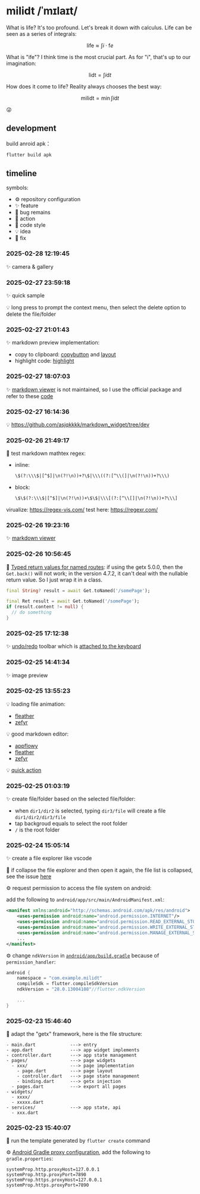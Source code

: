 # milidt /ˈmɪlaɪt/

What is life? It's too profound. Let's break it down with calculus. Life can be seen as a series of integrals:

<!-- e is kind of like t -->
<!-- how to write f like d? -->

$$
\text{life} \approx \int i \cdot \text{f}e
$$

What is "ife"? I think time is the most crucial part. As for "i", that's up to our imagination:

$$
\text{lidt} = \int i \text{d}t 
$$

How does it come to life? Reality always chooses the best way:

$$
\text{milidt} = \min \int i \text{d}t
$$

:stuck_out_tongue_winking_eye:

## development

build anroid apk：

```bash
flutter build apk
```

## timeline

symbols:

- :gear: repository configuration
- :sparkles: feature
- :bug: bug remains
- :rocket: action 
- :page_facing_up: code style
- :bulb: idea
- :hammer: fix

### 2025-02-28 12:19:45

:sparkles: camera & gallery


### 2025-02-27 23:59:18

:sparkles: quick sample

:bulb: long press to prompt the context menu, then select the delete option to delete the file/folder


### 2025-02-27 21:01:43

:sparkles: markdown preview implementation:

- copy to clipboard: [copybutton](https://github.com/tagnote-app/markdown_viewer/blob/master/lib/src/widgets/copy_button.dart) and [layout](https://github.com/tagnote-app/markdown_viewer/blob/master/lib/src/builders/code_block_builder.dart)
- highlight code: [highlight](https://github.com/DanXi-Dev/DanXi/blob/main/lib/widget/forum/render/render_impl.dart)

### 2025-02-27 18:07:03

:sparkles: [markdown viewer](https://pub.dev/packages/markdown_viewer) is not maintained, so I use the official package and refer to these [code](https://github.com/DanXi-Dev/DanXi/blob/v1.4.7/lib/widget/forum/render/render_impl.dart)

### 2025-02-27 16:14:36

:bulb: https://github.com/asjqkkkk/markdown_widget/tree/dev

### 2025-02-26 21:49:17

:rocket: test markdown mathtex regex:

- inline: 
  
  ```txt
  \$(?:\\\$|[^$]|\n(?!\n))+?\$|\\\((?:[^\\(]|\n(?!\n))+?\\\)
  ```

- block: 

  ```txt
  \$\$(?:\\\$|[^$]|\n(?!\n))+\$\$|\\\[(?:[^\\[]|\n(?!\n))+?\\\]
  ```

virualize: https://regex-vis.com/
test here: https://regexr.com/

### 2025-02-26 19:23:16

:sparkles: [markdown viewer](https://pub.dev/packages/markdown_viewer)

### 2025-02-26 10:56:45

:hammer: [Typed return values for named routes](https://github.com/jonataslaw/getx/issues/734): if using the getx 5.0.0, then the `Get.back()` will not work; in the version 4.7.2, it can't deal with the nullable return value. So I just wrap it in a class.

```dart
final String? result = await Get.toNamed('/somePage');
```

```dart
final Ret result = await Get.toNamed('/somePage');
if (result.content != null) {
  // do something
}
```


### 2025-02-25 17:12:38

:sparkles: [undo/redo](https://api.flutter.dev/flutter/widgets/UndoHistoryController-class.html) toolbar which is [attached to the keyboard](https://pub.dev/packages/keyboard_attachable)

### 2025-02-25 14:41:34

:sparkles: image preview

### 2025-02-25 13:55:23

:bulb: loading file animation:

- [fleather](https://fleather-editor.github.io/docs/getting-started/quick-start/)
- [zefyr](https://zefyr-editor.gitbook.io/docs/quick-start)

:bulb: good markdown editor:

- [appflowy](https://github.com/appflowy-io/appflowy-editor)
- [fleather](https://fleather-editor.github.io/docs/getting-started/quick-start/)
- [zefyr](https://zefyr-editor.gitbook.io/docs/quick-start)

:bulb: [quick action](https://pub.dev/packages/quick_actions)

### 2025-02-25 01:03:19

:sparkles: create file/folder based on the selected file/folder:

- when `dir1/dir2` is selected, typing `dir3/file` will create a file `dir1/dir2/dir3/file`
- tap backgroud equals to select the root folder
- `/` is the root folder

### 2025-02-24 15:05:14

:sparkles: create a file explorer like vscode

:bug: if collapse the file explorer and then open it again, the file list is collapsed, see the issue [here](https://github.com/embraceitmobile/animated_tree_view/issues/61)

:gear: request permission to access the file system on android:

add the following to `android/app/src/main/AndroidManifest.xml`:

```xml
<manifest xmlns:android="http://schemas.android.com/apk/res/android">
    <uses-permission android:name="android.permission.INTERNET"/>
    <uses-permission android:name="android.permission.READ_EXTERNAL_STORAGE"/>
    <uses-permission android:name="android.permission.WRITE_EXTERNAL_STORAGE"/>
    <uses-permission android:name="android.permission.MANAGE_EXTERNAL_STORAGE" />
    ...
</manifest>
```

:gear: change `ndkVersion` in [`android/app/build.gradle`](android/app/build.gradle.kts) because of `permission_handler`:

```gradle
android {
    namespace = "com.example.milidt"
    compileSdk = flutter.compileSdkVersion
    ndkVersion = "28.0.13004108"//flutter.ndkVersion

    ...
}
```

### 2025-02-23 15:46:40

:page_facing_up: adapt the "getx" framework, here is the file structure:

```plaintext
- main.dart             ---> entry 
- app.dart              ---> app widget implements
- controller.dart       ---> app state management
- pages/                ---> page widgets
  - xxx/                ---> page implementation
    - page.dart         ---> page layout
    - controller.dart   ---> page state management
    - binding.dart      ---> getx injection 
  - pages.dart          ---> export all pages
- widgets/
  - xxxx/
  - xxxxx.dart
- services/             ---> app state, api
  - xxx.dart
```

### 2025-02-23 15:40:07

:rocket: run the template generated by `flutter create` command

:gear: [Android Gradle proxy configuration](https://stackoverflow.com/questions/5991194/gradle-proxy-configuration), add the following to `gradle.properties`:

```properties
systemProp.http.proxyHost=127.0.0.1
systemProp.http.proxyPort=7890
systemProp.https.proxyHost=127.0.0.1
systemProp.https.proxyPort=7890
```

